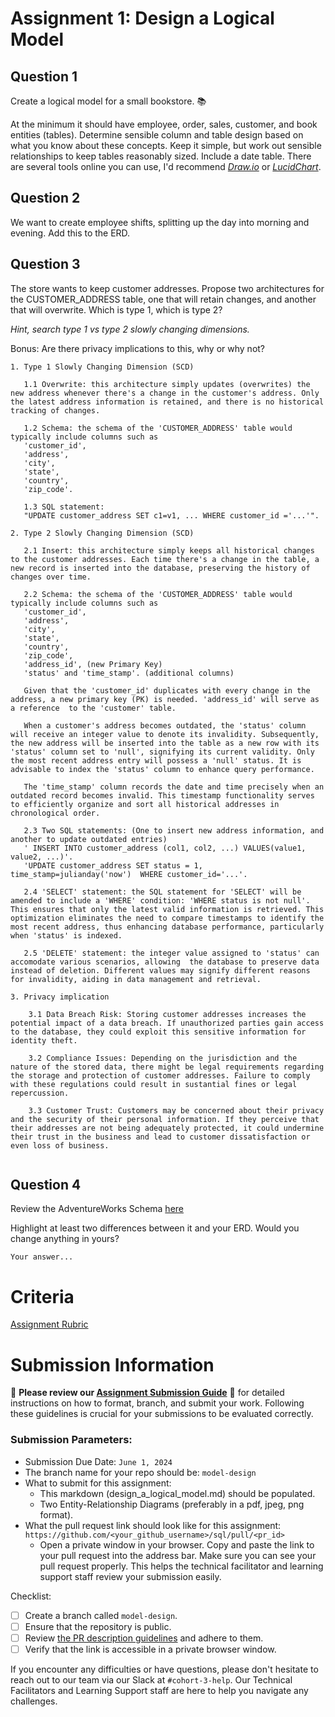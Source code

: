 # Assignment 1: Design a Logical Model

## Question 1
Create a logical model for a small bookstore. 📚

At the minimum it should have employee, order, sales, customer, and book entities (tables). Determine sensible column and table design based on what you know about these concepts. Keep it simple, but work out sensible relationships to keep tables reasonably sized. Include a date table. There are several tools online you can use, I'd recommend [_Draw.io_](https://www.drawio.com/) or [_LucidChart_](https://www.lucidchart.com/pages/).

## Question 2
We want to create employee shifts, splitting up the day into morning and evening. Add this to the ERD.

## Question 3
The store wants to keep customer addresses. Propose two architectures for the CUSTOMER_ADDRESS table, one that will retain changes, and another that will overwrite. Which is type 1, which is type 2?

_Hint, search type 1 vs type 2 slowly changing dimensions._

Bonus: Are there privacy implications to this, why or why not?
```
1. Type 1 Slowly Changing Dimension (SCD)

   1.1 Overwrite: this architecture simply updates (overwrites) the new address whenever there's a change in the customer's address. Only the latest address information is retained, and there is no historical tracking of changes.

   1.2 Schema: the schema of the 'CUSTOMER_ADDRESS' table would typically include columns such as 
   'customer_id', 
   'address', 
   'city', 
   'state', 
   'country', 
   'zip_code'.

   1.3 SQL statement: 
   "UPDATE customer_address SET c1=v1, ... WHERE customer_id ='...'".

2. Type 2 Slowly Changing Dimension (SCD)

   2.1 Insert: this architecture simply keeps all historical changes to the customer addresses. Each time there's a change in the table, a new record is inserted into the database, preserving the history of changes over time.

   2.2 Schema: the schema of the 'CUSTOMER_ADDRESS' table would typically include columns such as 
   'customer_id', 
   'address', 
   'city', 
   'state', 
   'country', 
   'zip_code', 
   'address_id', (new Primary Key)
   'status' and 'time_stamp'. (additional columns)
   
   Given that the 'customer_id' duplicates with every change in the address, a new primary key (PK) is needed. 'address_id' will serve as a reference  to the 'customer' table.

   When a customer's address becomes outdated, the 'status' column will receive an integer value to denote its invalidity. Subsequently, the new address will be inserted into the table as a new row with its 'status' column set to 'null', signifying its current validity. Only the most recent address entry will possess a 'null' status. It is advisable to index the 'status' column to enhance query performance. 
   
   The 'time_stamp' column records the date and time precisely when an outdated record becomes invalid. This timestamp functionality serves to efficiently organize and sort all historical addresses in chronological order.

   2.3 Two SQL statements: (One to insert new address information, and another to update outdated entries)
   ' INSERT INTO customer_address (col1, col2, ...) VALUES(value1, value2, ...)'. 
   'UPDATE customer_address SET status = 1, time_stamp=julianday('now')  WHERE customer_id='...'.

   2.4 'SELECT' statement: the SQL statement for 'SELECT' will be amended to include a 'WHERE' condition: 'WHERE status is not null'. This ensures that only the latest valid information is retrieved. This optimization eliminates the need to compare timestamps to identify the most recent address, thus enhancing database performance, particularly when 'status' is indexed. 

   2.5 'DELETE' statement: the integer value assigned to 'status' can accomodate various scenarios, allowing  the database to preserve data instead of deletion. Different values may signify different reasons for invalidity, aiding in data management and retrieval.
   
3. Privacy implication

    3.1 Data Breach Risk: Storing customer addresses increases the potential impact of a data breach. If unauthorized parties gain access to the database, they could exploit this sensitive information for identity theft.

    3.2 Compliance Issues: Depending on the jurisdiction and the nature of the stored data, there might be legal requirements regarding the storage and protection of customer addresses. Failure to comply with these regulations could result in sustantial fines or legal repercussion.

    3.3 Customer Trust: Customers may be concerned about their privacy and the security of their personal information. If they perceive that their addresses are not being adequately protected, it could undermine their trust in the business and lead to customer dissatisfaction or even loss of business.


```

## Question 4
Review the AdventureWorks Schema [here](https://i.stack.imgur.com/LMu4W.gif)

Highlight at least two differences between it and your ERD. Would you change anything in yours?
```
Your answer...
```

# Criteria

[Assignment Rubric](./assignment_rubric.md)

# Submission Information

🚨 **Please review our [Assignment Submission Guide](https://github.com/UofT-DSI/onboarding/blob/main/onboarding_documents/submissions.md)** 🚨 for detailed instructions on how to format, branch, and submit your work. Following these guidelines is crucial for your submissions to be evaluated correctly.

### Submission Parameters:
* Submission Due Date: `June 1, 2024`
* The branch name for your repo should be: `model-design`
* What to submit for this assignment:
    * This markdown (design_a_logical_model.md) should be populated.
    * Two Entity-Relationship Diagrams (preferably in a pdf, jpeg, png format).
* What the pull request link should look like for this assignment: `https://github.com/<your_github_username>/sql/pull/<pr_id>`
    * Open a private window in your browser. Copy and paste the link to your pull request into the address bar. Make sure you can see your pull request properly. This helps the technical facilitator and learning support staff review your submission easily.

Checklist:
- [ ] Create a branch called `model-design`.
- [ ] Ensure that the repository is public.
- [ ] Review [the PR description guidelines](https://github.com/UofT-DSI/onboarding/blob/main/onboarding_documents/submissions.md#guidelines-for-pull-request-descriptions) and adhere to them.
- [ ] Verify that the link is accessible in a private browser window.

If you encounter any difficulties or have questions, please don't hesitate to reach out to our team via our Slack at `#cohort-3-help`. Our Technical Facilitators and Learning Support staff are here to help you navigate any challenges.
